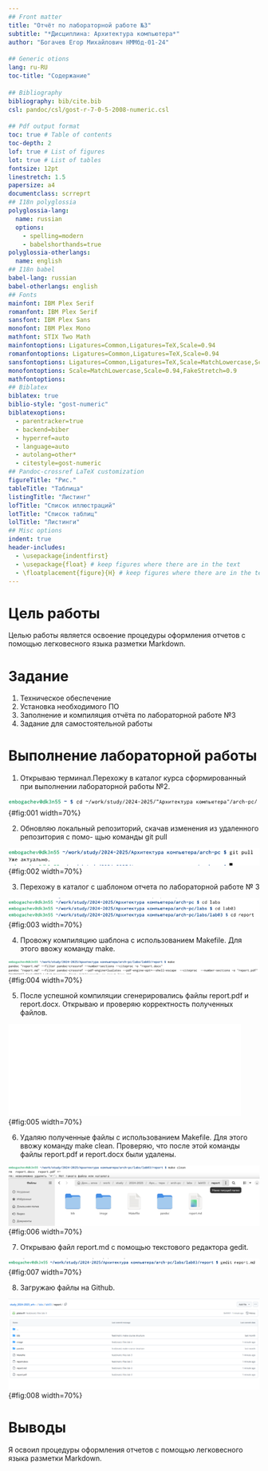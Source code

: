 ```yaml
---
## Front matter
title: "Отчёт по лабораторной работе №3"
subtitle: "*Дисциплина: Архитектура компьютера*"
author: "Богачев Егор Михайлович НММбд-01-24"

## Generic otions
lang: ru-RU
toc-title: "Содержание"

## Bibliography
bibliography: bib/cite.bib
csl: pandoc/csl/gost-r-7-0-5-2008-numeric.csl

## Pdf output format
toc: true # Table of contents
toc-depth: 2
lof: true # List of figures
lot: true # List of tables
fontsize: 12pt
linestretch: 1.5
papersize: a4
documentclass: scrreprt
## I18n polyglossia
polyglossia-lang:
  name: russian
  options:
	- spelling=modern
	- babelshorthands=true
polyglossia-otherlangs:
  name: english
## I18n babel
babel-lang: russian
babel-otherlangs: english
## Fonts
mainfont: IBM Plex Serif
romanfont: IBM Plex Serif
sansfont: IBM Plex Sans
monofont: IBM Plex Mono
mathfont: STIX Two Math
mainfontoptions: Ligatures=Common,Ligatures=TeX,Scale=0.94
romanfontoptions: Ligatures=Common,Ligatures=TeX,Scale=0.94
sansfontoptions: Ligatures=Common,Ligatures=TeX,Scale=MatchLowercase,Scale=0.94
monofontoptions: Scale=MatchLowercase,Scale=0.94,FakeStretch=0.9
mathfontoptions:
## Biblatex
biblatex: true
biblio-style: "gost-numeric"
biblatexoptions:
  - parentracker=true
  - backend=biber
  - hyperref=auto
  - language=auto
  - autolang=other*
  - citestyle=gost-numeric
## Pandoc-crossref LaTeX customization
figureTitle: "Рис."
tableTitle: "Таблица"
listingTitle: "Листинг"
lofTitle: "Список иллюстраций"
lotTitle: "Список таблиц"
lolTitle: "Листинги"
## Misc options
indent: true
header-includes:
  - \usepackage{indentfirst}
  - \usepackage{float} # keep figures where there are in the text
  - \floatplacement{figure}{H} # keep figures where there are in the text
---
```


# Цель работы

Целью работы является освоение процедуры оформления отчетов с помощью легковесного
языка разметки Markdown.

# Задание

1) Техническое обеспечение
2) Установка необходимого ПО
3) Заполнение и компиляция отчёта по лабораторной работе №3
4) Задание для самостоятельной работы

# Выполнение лабораторной работы

1. Открываю терминал.Перехожу в каталог курса сформированный при выполнении лабораторной работы
№2. 

![переход в каталог](image/переход_в_каталог.png){#fig:001 width=70%}

2. Обновляю локальный репозиторий, скачав изменения из удаленного репозитория с помо-
щью команды git pull 

![git pull](image/git_pull.png){#fig:002 width=70%} 

3. Перехожу в каталог с шаблоном отчета по лабораторной работе № 3 

![переход](image/переход.png){#fig:003 width=70%} 

4. Провожу компиляцию шаблона с использованием Makefile. Для этого ввожу команду make. 

![make](image/make.png){#fig:004 width=70%} 

5. После успешной компиляции сгенерировались файлы report.pdf и report.docx.
Открываю и проверяю корректность полученных файлов.

![сгенерированные файлы](image/сгенерированные_файлы.png){#fig:005 width=70%} 

6. Удаляю полученные файлы с использованием Makefile. Для этого ввожу команду make clean.
Проверяю, что после этой команды файлы report.pdf и report.docx были удалены. 

![make clean](image/make_clean.png){#fig:006 width=70%} 

7. Открываю файл report.md c помощью текстового редактора gedit. 

![gedit](image/gedit.png){#fig:007 width=70%} 

8. Загружаю файлы на Github.

![файлы на Git](image/файлы_на_Git.png){#fig:008 width=70%} 


# Выводы

Я освоил процедуры оформления отчетов с помощью легковесного
языка разметки Markdown.


